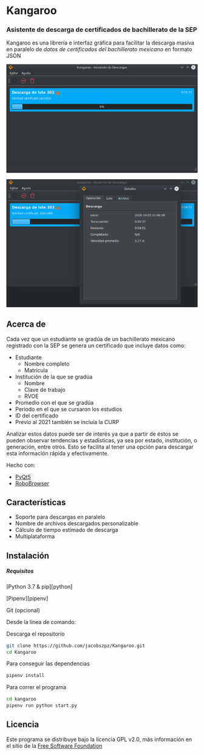 # Kangaroo
### Asistente de descarga de certificados de bachillerato de la SEP

Kangaroo es una librería e interfaz gráfica para facilitar la descarga masiva en paralelo de _datos de certificados del bachillerato mexicano_ en formato JSON


![](kangaroo/assets/screenshots/01.png) 

![](kangaroo/assets/screenshots/02.png) 



## Acerca de

Cada vez que un estudiante se gradúa de un bachillerato mexicano registrado con la SEP se genera un certificado que incluye datos como:

- Estudiante
  - Nombre completo
  - Matrícula
- Institución de la que se gradúa
  - Nombre
  - Clave de trabajo
  - RVOE
- Promedio con el que se gradúa
- Periodo en el que se cursaron los estudios
- ID del certificado
- Previo al 2021 también se incluía la CURP

Analizar estos datos puede ser de interés ya que a partir de éstos se pueden observar tendencias y estadísticas, ya sea por estado, institución, o generación, entre otros. Esto se facilita al tener una opción para descargar esta información rápida y efectivamente.

Hecho con:

- [PyQt5](https://pypi.org/project/PyQt5/)
- [RoboBrowser](https://robobrowser.readthedocs.io)



## Características

- Soporte para descargas en paralelo
- Nombre de archivos descargados personalizable
- Cálculo de tiempo estimado de descarga
- Multiplataforma



## Instalación

##### Requisitos

[Python 3.7 & pip][python]

[Pipenv][pipenv]

Git (opcional)



Desde la línea de comando:

Descarga el repositorio

```bash
git clone https://github.com/jacobszpz/Kangaroo.git
cd Kangaroo
```


Para conseguir las dependencias

```bash
pipenv install
```


Para correr el programa

```bash
cd kangaroo
pipenv run python start.py
```



## Licencia

Este programa se distribuye bajo la licencia GPL v2.0, más información en el sitio de la [Free Software Foundation](https://www.gnu.org/licenses/old-licenses/gpl-2.0.html) 

